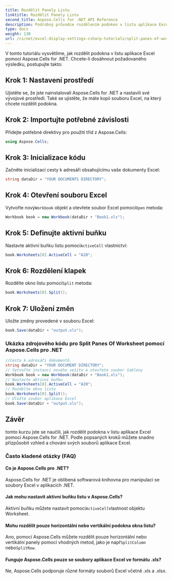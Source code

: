 ```yaml
---
title: Rozdělit Panely Listu
linktitle: Rozdělit Panely Listu
second_title: Aspose.Cells for .NET API Reference
description: Podrobný průvodce rozdělením podoken v listu aplikace Excel pomocí Aspose.Cells pro .NET.
type: docs
weight: 130
url: /cs/net/excel-display-settings-csharp-tutorials/split-panes-of-worksheet/
---
```

V tomto tutoriálu vysvětlíme, jak rozdělit podokna v listu aplikace Excel pomocí Aspose.Cells for .NET. Chcete-li dosáhnout požadovaného výsledku, postupujte takto:

## Krok 1: Nastavení prostředí

Ujistěte se, že jste nainstalovali Aspose.Cells for .NET a nastavili své vývojové prostředí. Také se ujistěte, že máte kopii souboru Excel, na který chcete rozdělit podokna.

## Krok 2: Importujte potřebné závislosti

Přidejte potřebné direktivy pro použití tříd z Aspose.Cells:

```csharp
using Aspose.Cells;
```

## Krok 3: Inicializace kódu

Začněte inicializací cesty k adresáři obsahujícímu vaše dokumenty Excel:

```csharp
string dataDir = "YOUR DOCUMENTS DIRECTORY";
```

## Krok 4: Otevření souboru Excel

 Vytvořte nový`Workbook` objekt a otevřete soubor Excel pomocí`Open` metoda:

```csharp
Workbook book = new Workbook(dataDir + "Book1.xls");
```

## Krok 5: Definujte aktivní buňku

 Nastavte aktivní buňku listu pomocí`ActiveCell` vlastnictví:

```csharp
book.Worksheets[0].ActiveCell = "A20";
```

## Krok 6: Rozdělení klapek

 Rozdělte okno listu pomocí`Split` metoda:

```csharp
book.Worksheets[0].Split();
```

## Krok 7: Uložení změn

Uložte změny provedené v souboru Excel:

```csharp
book.Save(dataDir + "output.xls");
```

### Ukázka zdrojového kódu pro Split Panes Of Worksheet pomocí Aspose.Cells pro .NET 

```csharp
//Cesta k adresáři dokumentů.
string dataDir = "YOUR DOCUMENT DIRECTORY";
// Vytvořte instanci nového sešitu a otevřete soubor šablony
Workbook book = new Workbook(dataDir + "Book1.xls");
// Nastavte aktivní buňku
book.Worksheets[0].ActiveCell = "A20";
// Rozdělte okno listu
book.Worksheets[0].Split();
// Uložte soubor aplikace Excel
book.Save(dataDir + "output.xls");
```

## Závěr

tomto kurzu jste se naučili, jak rozdělit podokna v listu aplikace Excel pomocí Aspose.Cells for .NET. Podle popsaných kroků můžete snadno přizpůsobit vzhled a chování svých souborů aplikace Excel.

### Často kladené otázky (FAQ)

#### Co je Aspose.Cells pro .NET?

Aspose.Cells for .NET je oblíbená softwarová knihovna pro manipulaci se soubory Excel v aplikacích .NET.

#### Jak mohu nastavit aktivní buňku listu v Aspose.Cells?

 Aktivní buňku můžete nastavit pomocí`ActiveCell`vlastnost objektu Worksheet.

#### Mohu rozdělit pouze horizontální nebo vertikální podokna okna listu?

 Ano, pomocí Aspose.Cells můžete rozdělit pouze horizontální nebo vertikální panely pomocí vhodných metod, jako je např`SplitColumn` nebo`SplitRow`.

#### Funguje Aspose.Cells pouze se soubory aplikace Excel ve formátu .xls?

Ne, Aspose.Cells podporuje různé formáty souborů Excel včetně .xls a .xlsx.